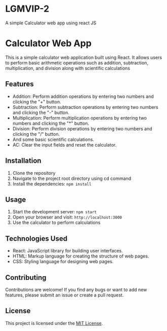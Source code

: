 # LGMVIP-2
A simple Calculator web app using react JS

# Calculator Web App

This is a simple calculator web application built using React. It allows users to perform basic arithmetic operations such as addition, subtraction, multiplication, and division along with scientific calculations

## Features

- Addition: Perform addition operations by entering two numbers and clicking the "+" button.
- Subtraction: Perform subtraction operations by entering two numbers and clicking the "-" button.
- Multiplication: Perform multiplication operations by entering two numbers and clicking the "*" button.
- Division: Perform division operations by entering two numbers and clicking the "/" button.
- And some basic scientific calculations.
- AC: Clear the input fields and reset the calculator.

## Installation

1. Clone the repository
2. Navigate to the project root directory using cd command
3. Install the dependencies: `npm install`

## Usage

1. Start the development server: `npm start`
2. Open your browser and visit: `http://localhost:3000`
3. Use the calculator to perform calculations

## Technologies Used

- React: JavaScript library for building user interfaces.
- HTML: Markup language for creating the structure of web pages.
- CSS: Styling language for designing web pages.

## Contributing

Contributions are welcome! If you find any bugs or want to add new features, please submit an issue or create a pull request.

## License

This project is licensed under the [MIT License](LICENSE).
